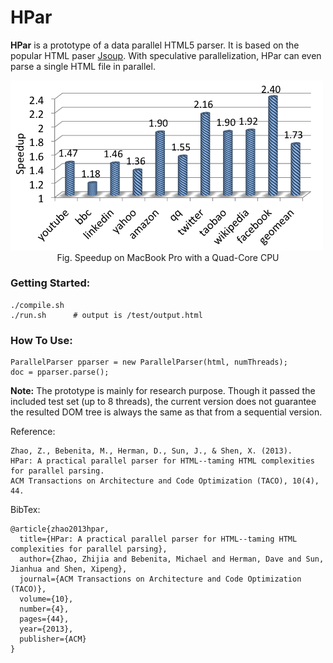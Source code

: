 # HPar
**HPar** is a prototype of a data parallel HTML5 parser. It is based on the
popular HTML paser <a href="https://jsoup.org/">Jsoup</a>. With speculative
parallelization, HPar can even parse a single HTML file in parallel.

<img src="img/speedup-macbook.png" width="500"/>

<center>Fig. Speedup on MacBook Pro with a Quad-Core CPU</center>

### Getting Started:

    ./compile.sh
	./run.sh      # output is /test/output.html

### How To Use:

    ParallelParser pparser = new ParallelParser(html, numThreads);
    doc = pparser.parse();

**Note:** The prototype is mainly for research purpose. Though it passed the
included test set (up to 8 threads), the current version does not guarantee
the resulted DOM tree is always the same as that from a sequential version. 

Reference:

    Zhao, Z., Bebenita, M., Herman, D., Sun, J., & Shen, X. (2013). 
    HPar: A practical parallel parser for HTML--taming HTML complexities for parallel parsing. 
    ACM Transactions on Architecture and Code Optimization (TACO), 10(4), 44.

BibTex:

    @article{zhao2013hpar,
      title={HPar: A practical parallel parser for HTML--taming HTML complexities for parallel parsing},
      author={Zhao, Zhijia and Bebenita, Michael and Herman, Dave and Sun, Jianhua and Shen, Xipeng},
      journal={ACM Transactions on Architecture and Code Optimization (TACO)},
      volume={10},
      number={4},
      pages={44},
      year={2013},
      publisher={ACM}
    }
